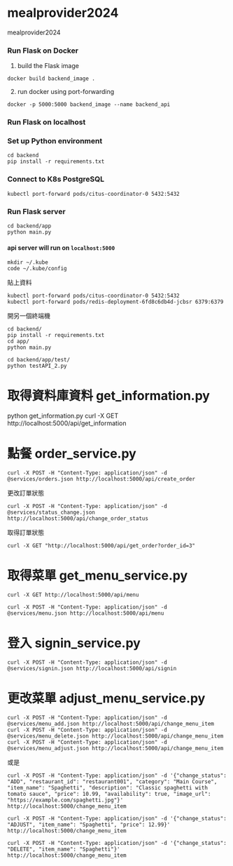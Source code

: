 # mealprovider2024
mealprovider2024
### Run Flask on Docker
1. build the Flask image
```shell
docker build backend_image .
```
2. run docker using port-forwarding
```shell
docker -p 5000:5000 backend_image --name backend_api
```
### Run Flask on localhost
### Set up Python environment
```shell
cd backend
pip install -r requirements.txt
```

### Connect to K8s PostgreSQL
```shell
kubectl port-forward pods/citus-coordinator-0 5432:5432
```

### Run Flask server
```shell
cd backend/app
python main.py
```
#### api server will run on `localhost:5000`



```
mkdir ~/.kube
code ~/.kube/config
```
貼上資料
```
kubectl port-forward pods/citus-coordinator-0 5432:5432
kubectl port-forward pods/redis-deployment-6fd8c6db4d-jcbsr 6379:6379
```
開另一個終端機
```
cd backend/
pip install -r requirements.txt
cd app/
python main.py

cd backend/app/test/
python testAPI_2.py

```

# 取得資料庫資料 get_information.py
python get_information.py
curl -X GET http://localhost:5000/api/get_information
# 點餐 order_service.py
```
curl -X POST -H "Content-Type: application/json" -d @services/orders.json http://localhost:5000/api/create_order

```
更改訂單狀態
```
curl -X POST -H "Content-Type: application/json" -d @services/status_change.json http://localhost:5000/api/change_order_status
```
取得訂單狀態
```
curl -X GET "http://localhost:5000/api/get_order?order_id=3"
```

# 取得菜單 get_menu_service.py
```
curl -X GET http://localhost:5000/api/menu

curl -X POST -H "Content-Type: application/json" -d @services/menu.json http://localhost:5000/api/menu
```

# 登入 signin_service.py
```
curl -X POST -H "Content-Type: application/json" -d @services/signin.json http://localhost:5000/api/signin
```

# 更改菜單 adjust_menu_service.py
```
curl -X POST -H "Content-Type: application/json" -d @services/menu_add.json http://localhost:5000/api/change_menu_item
curl -X POST -H "Content-Type: application/json" -d @services/menu_delete.json http://localhost:5000/api/change_menu_item
curl -X POST -H "Content-Type: application/json" -d @services/menu_adjust.json http://localhost:5000/api/change_menu_item
```
或是
```
curl -X POST -H "Content-Type: application/json" -d '{"change_status": "ADD", "restaurant_id": "restaurant001", "category": "Main Course", "item_name": "Spaghetti", "description": "Classic spaghetti with tomato sauce", "price": 10.99, "availability": true, "image_url": "https://example.com/spaghetti.jpg"}' http://localhost:5000/change_menu_item

curl -X POST -H "Content-Type: application/json" -d '{"change_status": "ADJUST", "item_name": "Spaghetti", "price": 12.99}' http://localhost:5000/change_menu_item

curl -X POST -H "Content-Type: application/json" -d '{"change_status": "DELETE", "item_name": "Spaghetti"}' http://localhost:5000/change_menu_item
```